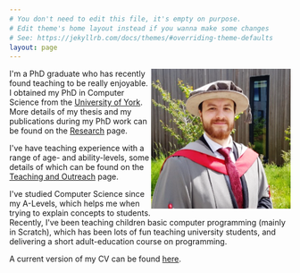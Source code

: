 ```yaml
---
# You don't need to edit this file, it's empty on purpose.
# Edit theme's home layout instead if you wanna make some changes
# See: https://jekyllrb.com/docs/themes/#overriding-theme-defaults
layout: page
---
```


<img alt="Matt Luckcuk at PhD Graduation 2017" style="float: right; class='img-responsive'" src="/files/images/gradPicture.png">


I'm a PhD graduate who has recently found teaching to be really enjoyable. I obtained my PhD in Computer Science from the [University of York](https://www.cs.york.ac.uk/). More details of my thesis and my publications during my PhD work can be found on the [Research](/research/) page.

I've have teaching experience with a range of age- and ability-levels, some details of which can be found on the [Teaching and Outreach](/teaching/) page.

I've studied Computer Science since my A-Levels, which helps me when trying to explain concepts to students. Recently, I've been teaching children basic computer programming (mainly in Scratch), which has been lots of fun teaching university students, and delivering a short adult-education course on programming.

A current version of my CV can be found [here](/files/MSL-CV.pdf).
